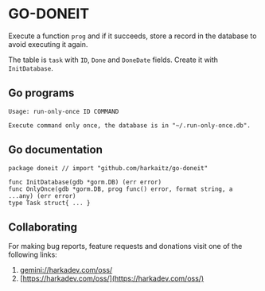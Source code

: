 GO-DONEIT
=========

Execute a function `prog` and if it succeeds, store a record in the database
to avoid executing it again.

The table is `task` with `ID`, `Done` and `DoneDate` fields. Create
it with `InitDatabase`.

## Go programs

    Usage: run-only-once ID COMMAND
    
    Execute command only once, the database is in "~/.run-only-once.db".

## Go documentation

    package doneit // import "github.com/harkaitz/go-doneit"
    
    func InitDatabase(gdb *gorm.DB) (err error)
    func OnlyOnce(gdb *gorm.DB, prog func() error, format string, a ...any) (err error)
    type Task struct{ ... }

## Collaborating

For making bug reports, feature requests and donations visit
one of the following links:

1. [gemini://harkadev.com/oss/](gemini://harkadev.com/oss/)
2. [https://harkadev.com/oss/](https://harkadev.com/oss/)
